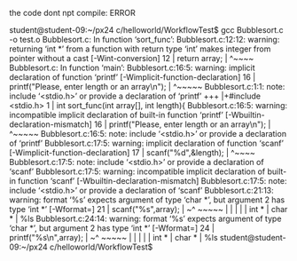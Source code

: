 the code dont npt compile: ERROR

student@student-09:~/px24 c/helloworld/WorkflowTest$ gcc Bubblesort.c -o test.o
Bubblesort.c: In function ‘sort_func’:
Bubblesort.c:12:12: warning: returning ‘int *’ from a function with return type ‘int’ makes integer from pointer without a cast [-Wint-conversion]
   12 |     return array;
      |            ^~~~~
Bubblesort.c: In function ‘main’:
Bubblesort.c:16:5: warning: implicit declaration of function ‘printf’ [-Wimplicit-function-declaration]
   16 |     printf("Please, enter length or an array\n");
      |     ^~~~~~
Bubblesort.c:1:1: note: include ‘<stdio.h>’ or provide a declaration of ‘printf’
  +++ |+#include <stdio.h>
    1 | int sort_func(int array[], int length){
Bubblesort.c:16:5: warning: incompatible implicit declaration of built-in function ‘printf’ [-Wbuiltin-declaration-mismatch]
   16 |     printf("Please, enter length or an array\n");
      |     ^~~~~~
Bubblesort.c:16:5: note: include ‘<stdio.h>’ or provide a declaration of ‘printf’
Bubblesort.c:17:5: warning: implicit declaration of function ‘scanf’ [-Wimplicit-function-declaration]
   17 |     scanf("%d",&length);
      |     ^~~~~
Bubblesort.c:17:5: note: include ‘<stdio.h>’ or provide a declaration of ‘scanf’
Bubblesort.c:17:5: warning: incompatible implicit declaration of built-in function ‘scanf’ [-Wbuiltin-declaration-mismatch]
Bubblesort.c:17:5: note: include ‘<stdio.h>’ or provide a declaration of ‘scanf’
Bubblesort.c:21:13: warning: format ‘%s’ expects argument of type ‘char *’, but argument 2 has type ‘int *’ [-Wformat=]
   21 |     scanf("%s",array);
      |            ~^  ~~~~~
      |             |  |
      |             |  int *
      |             char *
      |            %ls
Bubblesort.c:24:14: warning: format ‘%s’ expects argument of type ‘char *’, but argument 2 has type ‘int *’ [-Wformat=]
   24 |     printf("%s\n",array);
      |             ~^    ~~~~~
      |              |    |
      |              |    int *
      |              char *
      |             %ls
student@student-09:~/px24 c/helloworld/WorkflowTest$ 